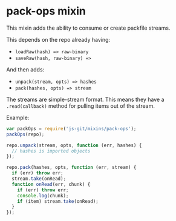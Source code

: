 # pack-ops mixin

This mixin adds the ability to consume or create packfile streams.

This depends on the repo already having:

 - `loadRaw(hash) => raw-binary`
 - `saveRaw(hash, raw-binary) =>`

And then adds:

 - `unpack(stream, opts) => hashes`
 - `pack(hashes, opts) => stream`

The streams are simple-stream format.  This means they have a `.read(callback)`
method for pulling items out of the stream.

Example:

```js
var packOps = require('js-git/mixins/pack-ops');
packOps(repo);

repo.unpack(stream, opts, function (err, hashes) {
  // hashes is imported objects
});

repo.pack(hashes, opts, function (err, stream) {
  if (err) throw err;
  stream.take(onRead);
  function onRead(err, chunk) {
    if (err) throw err;
    console.log(chunk);
    if (item) stream.take(onRead);
  }
});
```
